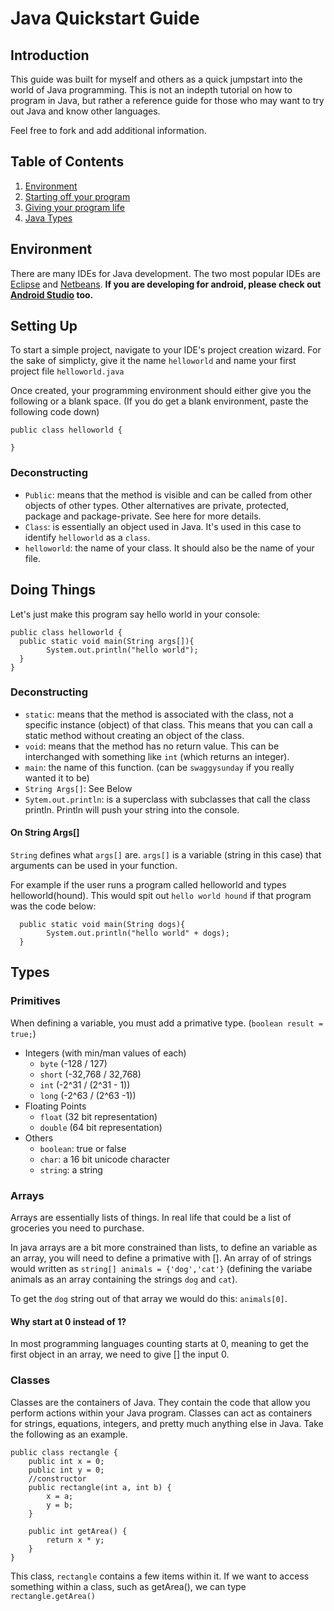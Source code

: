 # Java Quickstart Guide
## Introduction
This guide was built for myself and others as a quick jumpstart into the world of Java programming. This is not an indepth tutorial on how to program in Java, but rather a reference guide for those who may want to try out Java and know other languages.

Feel free to fork and add additional information. 

## Table of Contents
1. [Environment](#Environment)
1. [Starting off your program](#Setting-Up)
1. [Giving your program life](#doing-things)
1. [Java Types](#types)

## Environment
There are many IDEs for Java development. The two most popular IDEs are [Eclipse](http://www.eclipse.org/) and [Netbeans](https://netbeans.org/). **If you are developing for android, please check out [Android Studio](https://developer.android.com/tools/studio/index.html) too.**

## Setting Up
To start a simple project, navigate to your IDE's project creation wizard. For the sake of simplicty, give it the name `helloworld` and name your first project file `helloworld.java`

Once created, your programming environment should either give you the following or a blank space. (If you do get a blank environment, paste the following code down)
```
public class helloworld {
  
}
```

### Deconstructing 
  - `Public`: means that the method is visible and can be called from other objects of other types. Other alternatives are private, protected, package and package-private. See here for more details.
  - `Class`: is essentially an object used in Java. It's used in this case to identify `helloworld` as a `class`.
  - `helloworld`: the name of your class. It should also be the name of your file.

## Doing Things
Let's just make this program say hello world in your console:

```
public class helloworld {
  public static void main(String args[]){
  		System.out.println("hello world");
  }
}
```

### Deconstructing
  - `static`: means that the method is associated with the class, not a specific instance (object) of that class. This means that you can call a static method without creating an object of the class.
  - `void`: means that the method has no return value. This can be interchanged with something like `int` (which returns an integer).
  - `main`: the name of this function. (can be `swaggysunday` if you really wanted it to be)
  - `String Args[]`: See Below
  - `Sytem.out.println`: is a superclass with subclasses that call the class println. Println will push your string into the console.

#### On String Args[]
`String` defines what `args[]` are. `args[]` is a variable (string in this case) that arguments can be used in your function.

For example if the user runs a program called helloworld and types helloworld(hound). This would spit out `hello world hound` if that program was the code below:

```
  public static void main(String dogs){
  		System.out.println("hello world" + dogs);
  }
```

## Types
### Primitives
  When defining a variable, you must add a primative type. (`boolean result = true;`)

  - Integers (with min/man values of each)
    - `byte` (-128 / 127)
    - `short` (-32,768 / 32,768)
    - `int` (-2^31 / (2^31 - 1))
    - `long` (-2^63 / (2^63 -1))
  - Floating Points
    - `float` (32 bit representation)
    - `double` (64 bit representation)
  - Others
    - `boolean`: true or false
    - `char`: a 16 bit unicode character
    - `string`: a string
    
### Arrays
Arrays are essentially lists of things. In real life that could be a list of groceries you need to purchase. 

In java arrays are a bit more constrained than lists, to define an variable as an array, you will need to define a primative with []. An array of of strings would written as `string[] animals = {'dog','cat'}` (defining the variabe animals as an array containing the strings `dog` and `cat`).

To get the `dog` string out of that array we would do this: `animals[0]`.

#### Why start at 0 instead of 1?
In most programming languages counting starts at 0, meaning to get the first object in an array, we need to give [] the input 0.

### Classes
Classes are the containers of Java. They contain the code that allow you perform actions within your Java program. Classes can act as containers for strings, equations, integers, and pretty much anything else in Java. Take the following as an example.

```
public class rectangle {
    public int x = 0;
    public int y = 0;
    //constructor
    public rectangle(int a, int b) {
        x = a;
        y = b;
    }
    
    public int getArea() {
        return x * y;
    }
}
```

This class, `rectangle` contains a few items within it. If we want to access something within a class, such as getArea(), we can type `rectangle.getArea()`
